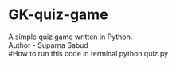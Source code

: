 # GK-quiz-game
A simple quiz game written in Python.
<br>
Author - Suparna Sabud
<br>
#How to run this code in terminal
python quiz.py
